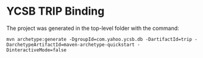# YCSB TRIP Binding

The project was generated in the top-level folder with the command:

`mvn archetype:generate -DgroupId=com.yahoo.ycsb.db -DartifactId=trip -DarchetypeArtifactId=maven-archetype-quickstart -DinteractiveMode=false`